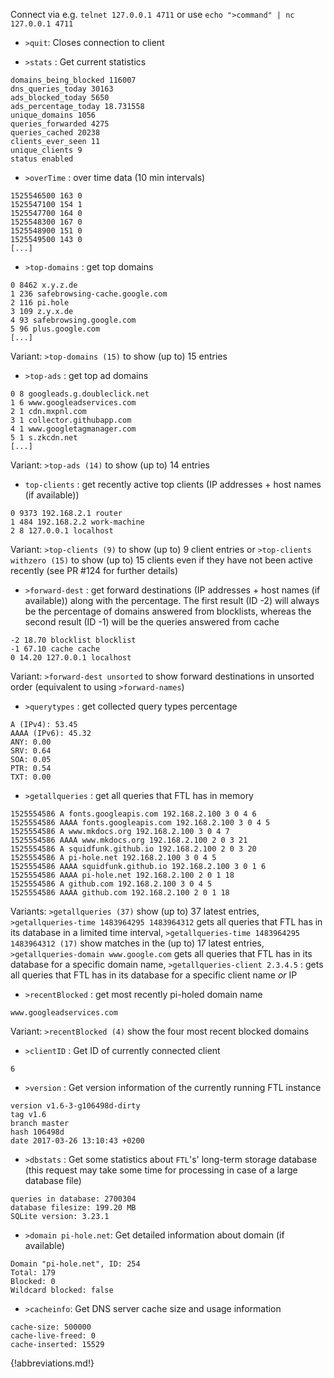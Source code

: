 Connect via e.g. `telnet 127.0.0.1 4711` or use `echo ">command" | nc 127.0.0.1 4711`

- `>quit`: Closes connection to client

- `>stats` : Get current statistics
 ```
 domains_being_blocked 116007
 dns_queries_today 30163
 ads_blocked_today 5650
 ads_percentage_today 18.731558
 unique_domains 1056
 queries_forwarded 4275
 queries_cached 20238
 clients_ever_seen 11
 unique_clients 9
 status enabled
 ```

- `>overTime` : over time data (10 min intervals)
 ```
 1525546500 163 0
 1525547100 154 1
 1525547700 164 0
 1525548300 167 0
 1525548900 151 0
 1525549500 143 0
 [...]
 ```

- `>top-domains` : get top domains
 ```
 0 8462 x.y.z.de
 1 236 safebrowsing-cache.google.com
 2 116 pi.hole
 3 109 z.y.x.de
 4 93 safebrowsing.google.com
 5 96 plus.google.com
 [...]
 ```
 Variant: `>top-domains (15)` to show (up to) 15 entries

- `>top-ads` : get top ad domains
 ```
 0 8 googleads.g.doubleclick.net
 1 6 www.googleadservices.com
 2 1 cdn.mxpnl.com
 3 1 collector.githubapp.com
 4 1 www.googletagmanager.com
 5 1 s.zkcdn.net
 [...]
 ```
 Variant: `>top-ads (14)` to show (up to) 14 entries

- `top-clients` : get recently active top clients (IP addresses + host names (if available))
 ```
 0 9373 192.168.2.1 router
 1 484 192.168.2.2 work-machine
 2 8 127.0.0.1 localhost
 ```
 Variant: `>top-clients (9)` to show (up to) 9 client entries or `>top-clients withzero (15)` to show (up to) 15 clients even if they have not been active recently (see PR #124 for further details)

- `>forward-dest` : get forward destinations (IP addresses + host names (if available)) along with the percentage. The first result (ID -2) will always be the percentage of domains answered from blocklists, whereas the second result (ID -1) will be the queries answered from cache
 ```
 -2 18.70 blocklist blocklist
 -1 67.10 cache cache
 0 14.20 127.0.0.1 localhost
 ```
 Variant: `>forward-dest unsorted` to show forward destinations in unsorted order (equivalent to using `>forward-names`)

- `>querytypes` : get collected query types percentage
 ```
 A (IPv4): 53.45
 AAAA (IPv6): 45.32
 ANY: 0.00
 SRV: 0.64
 SOA: 0.05
 PTR: 0.54
 TXT: 0.00
 ```

- `>getallqueries` : get all queries that FTL has in memory
 ```
 1525554586 A fonts.googleapis.com 192.168.2.100 3 0 4 6
 1525554586 AAAA fonts.googleapis.com 192.168.2.100 3 0 4 5
 1525554586 A www.mkdocs.org 192.168.2.100 3 0 4 7
 1525554586 AAAA www.mkdocs.org 192.168.2.100 2 0 3 21
 1525554586 A squidfunk.github.io 192.168.2.100 2 0 3 20
 1525554586 A pi-hole.net 192.168.2.100 3 0 4 5
 1525554586 AAAA squidfunk.github.io 192.168.2.100 3 0 1 6
 1525554586 AAAA pi-hole.net 192.168.2.100 2 0 1 18
 1525554586 A github.com 192.168.2.100 3 0 4 5
 1525554586 AAAA github.com 192.168.2.100 2 0 1 18
 ```
 Variants: `>getallqueries (37)` show (up to) 37 latest entries, `>getallqueries-time 1483964295 1483964312` gets all queries that FTL has in its database in a limited time interval, `>getallqueries-time 1483964295 1483964312 (17)` show matches in the (up to) 17 latest entries, `>getallqueries-domain www.google.com` gets all queries that FTL has in its database for a specific domain name, `>getallqueries-client 2.3.4.5` : gets all queries that FTL has in its database for a specific client name *or* IP

- `>recentBlocked` : get most recently pi-holed domain name
 ```
 www.googleadservices.com
 ```
 Variant: `>recentBlocked (4)` show the four most recent blocked domains

- `>clientID` : Get ID of currently connected client
 ```
 6
 ```

- `>version` : Get version information of the currently running FTL instance
 ```
 version v1.6-3-g106498d-dirty
 tag v1.6
 branch master
 hash 106498d
 date 2017-03-26 13:10:43 +0200
 ```

- `>dbstats` : Get some statistics about `FTL`'s' long-term storage database (this request may take some time for processing in case of a large database file)
 ```
 queries in database: 2700304
 database filesize: 199.20 MB
 SQLite version: 3.23.1
 ```

- `>domain pi-hole.net`: Get detailed information about domain (if available)
 ```
 Domain "pi-hole.net", ID: 254
 Total: 179
 Blocked: 0
 Wildcard blocked: false
 ```

 - `>cacheinfo`: Get DNS server cache size and usage information
 ```
 cache-size: 500000
 cache-live-freed: 0
 cache-inserted: 15529
 ```

{!abbreviations.md!}
